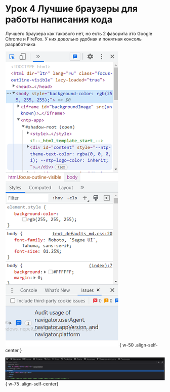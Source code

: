 # Урок 4 Лучшие браузеры для работы написания кода

Лучшего браузера как такового нет, но есть 2 фаворита это Google Chrome и FireFox. У них довольно удобная и понятная консоль разработчика

![alt](/assets/images/learn/lesson-1.4/chrome.png) { w-50 .align-self-center }

![alt](/assets/images/learn/lesson-1.4/firefox.png) { w-75 .align-self-center}
